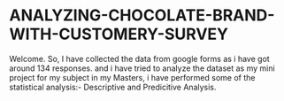 # ANALYZING-CHOCOLATE-BRAND-WITH-CUSTOMERY-SURVEY
Welcome.
So, I have collected the data from google forms as i have got around 134 responses.
and i have tried to analyze the dataset as my mini project for my subject in my Masters,
i have performed some of the statistical analysis:-
Descriptive and Predicitive Analysis.
